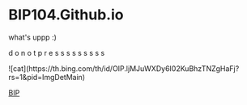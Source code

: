 # BIP104.Github.io

what's uppp   :)


<p>d o n o t p r e s s s s s s s s s</p>
![cat](https://th.bing.com/th/id/OIP.ljMJuWXDy6I02KuBhzTNZgHaFj?rs=1&pid=ImgDetMain)

[BIP](https://BIP104.Github.io/BIP.html)
